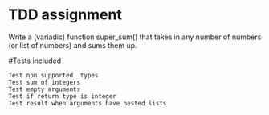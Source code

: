 # TDD assignment

Write a (variadic) function super_sum() that takes in any number of numbers (or list of numbers) and sums them up.

#Tests included

```
Test non supported  types
Test sum of integers
Test empty arguments
Test if return type is integer
Test result when arguments have nested lists
```
